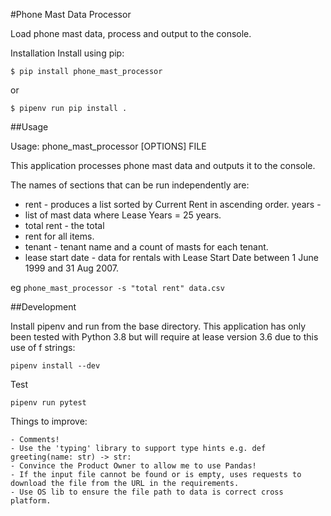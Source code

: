 #Phone Mast Data Processor

Load phone mast data, process and output to the console.

Installation
Install using pip:

```$ pip install phone_mast_processor```

or

```$ pipenv run pip install .```

##Usage

Usage: phone_mast_processor [OPTIONS] FILE

  This application processes phone mast data and outputs it to the console.

  The names of sections that can be run independently are:

  - rent - produces a list sorted by Current Rent in ascending order. years -
  - list of mast data where Lease Years = 25 years. 
  - total rent - the total
  - rent for all items. 
  - tenant - tenant name and a count of masts for each tenant. 
  - lease start date - data for rentals with Lease Start Date between 1 June 1999 and 31 Aug 2007.

  eg ```phone_mast_processor -s "total rent" data.csv```

##Development

Install pipenv and run from the base directory. This application has only been tested with Python 3.8 but will require at lease version 3.6 due to this use of f strings:

```pipenv install --dev```

Test

```pipenv run pytest```

Things to improve:

    - Comments!
    - Use the 'typing' library to support type hints e.g. def greeting(name: str) -> str:
    - Convince the Product Owner to allow me to use Pandas!
    - If the input file cannot be found or is empty, uses requests to download the file from the URL in the requirements.
    - Use OS lib to ensure the file path to data is correct cross platform.
